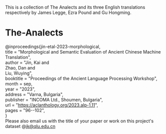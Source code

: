 This is a collection of The Analects and its three English translations respectively by James Legge, Ezra Pound and Gu Hongming.    

# The-Analects    
@inproceedings{jin-etal-2023-morphological,    
    title = "Morphological and Semantic Evaluation of Ancient Chinese Machine Translation",        
    author = "Jin, Kai  and    
      Zhao, Dan  and    
      Liu, Wuying",    
    booktitle = "Proceedings of the Ancient Language Processing Workshop",    
    month = sep,    
    year = "2023",    
    address = "Varna, Bulgaria",    
    publisher = "INCOMA Ltd., Shoumen, Bulgaria",    
    url = "https://aclanthology.org/2023.alp-1.11",    
    pages = "96--102",    
}    
Please also email us with the title of your paper or work on this project's dataset @jk@qlu.edu.cn
